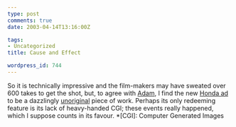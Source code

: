 ```yaml
---
type: post
comments: true
date: 2003-04-14T13:16:00Z

tags:
- Uncategorized
title: Cause and Effect

wordpress_id: 744
---
```


So it is technically impressive and the film-makers may have sweated over 600 takes to get the shot, but, to agree with [Adam](http://www.v-2.org/displayArticle.php?article_num=424), I find the new [Honda ad](http://www.beam.tv/beamreels/beamreel.php?dzjgijxl) to be a dazzlingly [unoriginal](http://us.imdb.com/Title?0094300) piece of work. Perhaps its only redeeming feature is its lack of heavy-handed CGI; these events really happened, which I suppose counts in its favour. 
  *[CGI]: Computer Generated Images
